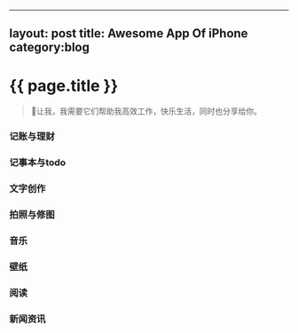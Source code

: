 
---
layout: post
title: Awesome App Of iPhone
category:blog
---

{{ page.title }}
================

> 📱让我，我需要它们帮助我高效工作，快乐生活，同时也分享给你。


### 记账与理财

### 记事本与todo

### 文字创作

### 拍照与修图

### 音乐

### 壁纸

### 阅读

### 新闻资讯

